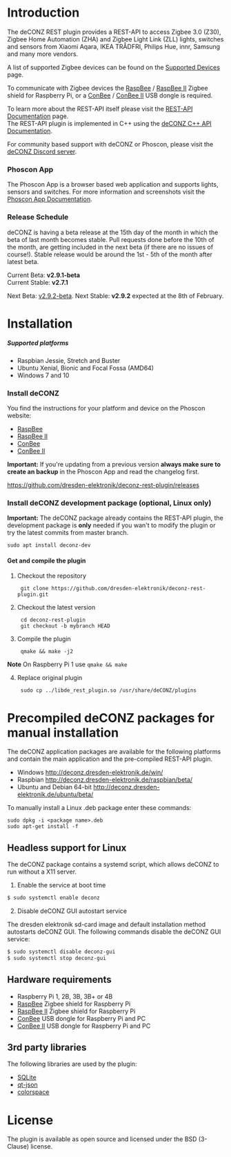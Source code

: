 Introduction
============

The deCONZ REST plugin provides a REST-API to access Zigbee 3.0 (Z30), Zigbee Home Automation (ZHA) and Zigbee Light Link (ZLL) lights, switches and sensors from Xiaomi Aqara, IKEA TRÅDFRI, Philips Hue, innr, Samsung and many more vendors.

A list of supported Zigbee devices can be found on the [Supported Devices](https://github.com/dresden-elektronik/deconz-rest-plugin/wiki/Supported-Devices) page.

To communicate with Zigbee devices the [RaspBee](https://phoscon.de/raspbee?ref=gh) / [RaspBee&nbsp;II](https://phoscon.de/raspbee2?ref=gh) Zigbee shield for Raspberry Pi, or a [ConBee](https://phoscon.de/conbee?ref=gh) / [ConBee&nbsp;II](https://phoscon.de/conbee2?ref=gh) USB dongle is required.

To learn more about the REST-API itself please visit the [REST-API Documentation](http://dresden-elektronik.github.io/deconz-rest-doc/) page.<br>
The REST-API plugin is implemented in C++ using the [deCONZ C++ API Documentation](https://phoscon.de/deconz-cpp).

For community based support with deCONZ or Phoscon, please visit the [deCONZ Discord server](https://discord.gg/QFhTxqN). 

### Phoscon App
The Phoscon App is a browser based web application and supports lights, sensors and switches. For more information and screenshots visit the [Phoscon App Documentation](https://phoscon.de/app/doc?ref=gh).


### Release Schedule

deCONZ is having a beta release at the 15th day of the month in which the beta of last month becomes stable. Pull requests done before the 10th of the month, are getting included in the next beta (if there are no issues of course!).  Stable release would be around the 1st - 5th of the month after latest beta.  

Current Beta: **v2.9.1-beta**  
Current Stable: **v2.7.1**

Next Beta: [v2.9.2-beta](https://github.com/dresden-elektronik/deconz-rest-plugin/milestone/1).
Next Stable: **v2.9.2** expected at the 8th of February.

Installation
============

##### Supported platforms
* Raspbian Jessie, Stretch and Buster
* Ubuntu Xenial, Bionic and Focal Fossa (AMD64)
* Windows 7 and 10

### Install deCONZ
You find the instructions for your platform and device on the Phoscon website:

* [RaspBee](https://phoscon.de/raspbee/install?ref=gh)
* [RaspBee&nbsp;II](https://phoscon.de/raspbee2/install?ref=gh)
* [ConBee](https://phoscon.de/conbee/install?ref=gh)
* [ConBee&nbsp;II](https://phoscon.de/conbee2/install?ref=gh)

**Important:** If you're updating from a previous version **always make sure to create an backup** in the Phoscon App and read the changelog first.

https://github.com/dresden-elektronik/deconz-rest-plugin/releases

### Install deCONZ development package (optional, Linux only)

**Important:** The deCONZ package already contains the REST-API plugin, the development package is **only** needed if you wan't to modify the plugin or try the latest commits from master branch.

    sudo apt install deconz-dev

#### Get and compile the plugin

1. Checkout the repository

        git clone https://github.com/dresden-elektronik/deconz-rest-plugin.git

2. Checkout the latest version

        cd deconz-rest-plugin
        git checkout -b mybranch HEAD

3. Compile the plugin

        qmake && make -j2

**Note** On Raspberry Pi 1 use `qmake && make`

4. Replace original plugin

        sudo cp ../libde_rest_plugin.so /usr/share/deCONZ/plugins

Precompiled deCONZ packages for manual installation
===================================================

The deCONZ application packages are available for the following platforms and contain the main application and the pre-compiled REST-API plugin.

* Windows  http://deconz.dresden-elektronik.de/win/
* Raspbian http://deconz.dresden-elektronik.de/raspbian/beta/
* Ubuntu and Debian 64-bit http://deconz.dresden-elektronik.de/ubuntu/beta/

To manually install a Linux .deb package enter these commands:

    sudo dpkg -i <package name>.deb
    sudo apt-get install -f

Headless support for Linux
--------------------------

The deCONZ package contains a systemd script, which allows deCONZ to run without a X11 server.

1. Enable the service at boot time

```bash
$ sudo systemctl enable deconz
```

2. Disable deCONZ GUI autostart service

The dresden elektronik sd-card image and default installation method autostarts deCONZ GUI.
The following commands disable the deCONZ GUI service:

```bash
$ sudo systemctl disable deconz-gui
$ sudo systemctl stop deconz-gui
```

Hardware requirements
---------------------

* Raspberry Pi 1, 2B, 3B, 3B+ or 4B
* [RaspBee](https://phoscon.de/raspbee?ref=gh) Zigbee shield for Raspberry Pi
* [RaspBee&nbsp;II](https://phoscon.de/raspbee2?ref=gh) Zigbee shield for Raspberry Pi
* [ConBee](https://phoscon.de/conbee?ref=gh) USB dongle for Raspberry Pi and PC
* [ConBee&nbsp;II](https://phoscon.de/conbee2?ref=gh) USB dongle for Raspberry Pi and PC

3rd party libraries
-------------------
The following libraries are used by the plugin:

* [SQLite](http://www.sqlite.org)
* [qt-json](https://github.com/lawand/droper/tree/master/qt-json)
* [colorspace](http://www.getreuer.info/home/colorspace)

License
=======
The plugin is available as open source and licensed under the BSD (3-Clause) license.


